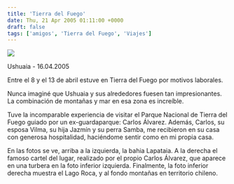 ```yaml
---
title: 'Tierra del Fuego'
date: Thu, 21 Apr 2005 01:11:00 +0000
draft: false
tags: ['amigos', 'Tierra del Fuego', 'Viajes']
---
```


[![](http://photos1.blogger.com/img/121/3009/400/collage2.jpg)](http://photos1.blogger.com/img/121/3009/640/collage2.jpg) 

Ushuaia - 16.04.2005

Entre el 8 y el 13 de abril estuve en Tierra del Fuego por motivos laborales. 

Nunca imaginé que Ushuaia y sus alrededores fuesen tan impresionantes. La 
combinación de montañas y mar en esa zona es increíble. 

Tuve la incomparable experiencia de visitar el Parque Nacional de Tierra del 
Fuego guiado por un ex-guardaparque: Carlos Álvarez. Además, Carlos, su esposa 
Vilma, su hija Jazmín y su perra Samba, me recibieron en su casa con generosa hospitalidad,
haciéndome sentir como en mi propia casa. 

En las fotos se ve, arriba a la izquierda, la bahia Lapataia. A la derecha el 
famoso cartel del lugar, realizado por el propio Carlos Álvarez, 
que aparece en una turbera en la foto inferior izquierda. Finalmente, la foto 
inferior derecha muestra el Lago Roca, y al fondo montañas en territorio chileno.
